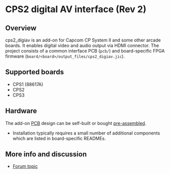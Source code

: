 CPS2 digital AV interface (Rev 2)
==============

Overview
--------------------------
cps2_digiav is an add-on for Capcom CP System II and some other arcade boards. It enables digital video and audio output via HDMI connector. The project consists of a common interface PCB (`pcb/`) and board-specific FPGA firmware (`board/<board>/output_files/cps2_digiav.jic`).

Supported boards
--------------------------
* CPS1 (88617A)
* CPS2
* CPS3

Hardware
--------------------------
The add-on [PCB](https://oshpark.com/shared_projects/fxG9hou9) design can be self-built or bought [pre-assembled](https://videogameperfection.com/products/cps2-cps3-digital-av-interface-diy-kit/).

* Installation typically requires a small number of additional components which are listed in board-specific READMEs.

More info and discussion
--------------------------
* [Forum topic](http://shmups.system11.org/viewtopic.php?f=6&t=59479&p=1266977)
